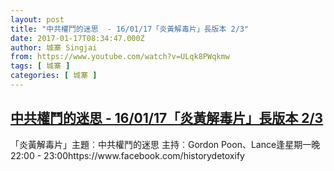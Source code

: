 ```yaml
---
layout: post
title: "中共權鬥的迷思  - 16/01/17「炎黃解毒片」長版本 2/3"
date: 2017-01-17T08:34:47.000Z
author: 城寨 Singjai
from: https://www.youtube.com/watch?v=ULqk8PWqkmw
tags: [ 城寨 ]
categories: [ 城寨 ]
---
```

<!--1484642087000-->
[中共權鬥的迷思  - 16/01/17「炎黃解毒片」長版本 2/3](https://www.youtube.com/watch?v=ULqk8PWqkmw)
------

<div>
「炎黃解毒片」主題︰中共權鬥的迷思 主持︰Gordon Poon、Lance逢星期一晚 22:00 - 23:00https://www.facebook.com/historydetoxify
</div>
